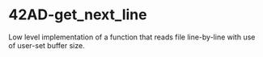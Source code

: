 # 42AD-get_next_line
Low level implementation of a function that reads file line-by-line with use of user-set buffer size.
